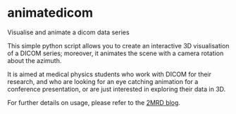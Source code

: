 # animatedicom
Visualise and animate a dicom data series

This simple python script allows you to create an interactive 3D visualisation of a DICOM series; moreover, it animates the scene with a camera rotation about the azimuth. 

It is aimed at medical physics students who work with DICOM for their research, and who are looking for an eye catching animation for a conference presentation, or are just interested in exploring their data in 3D. 

For further details on usage, please refer to the <a href="https://2mrd.com.au/blog">2MRD blog</a>.

